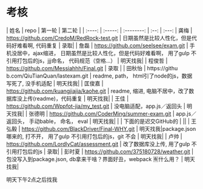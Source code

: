 

# 考核

|  姓名   |  repo   |   第一轮   |  第二轮 |
| :----:     | :-----: | :--------: | :--: | :---: 
|    龚梅  |   https://github.com/CredoM/RedRock-test.git | 日期虽然是比较人性化，但是代码好难看啊, 代码重复 |  录取|
|   詹磊  |   https://github.com/seelsee/exam.git   | 手机没居中，ajax缩进， 日期虽然是比较人性化，但是代码好难看啊， 用了gulp 不引用打包后的js，jjj命名， 代码规范（空格...） | 明天找我|
| 程俊哲 |  https://github.com/Messiahhh/Final.git  |  录取   | 
|   田秋怡  | https://githu b.com/QiuTianQuan/lastexam.git |  readme, path， html引了node的js，数据写死了, 没手机适配  |  明天找我|
|   匡俊嘉   |  https://github.com/kuangjiajia/kaohe.git  |  readme, 缩进, 电脑不居中，改了数据库没上传(readme)，代码重复  | 明天找我|
|   王佳   |  https://github.com/Wppfot-jia/my_test.git  | 没电脑适配，app.js／返回头  |   明天找我|
| 张德明 | https://github.com/CoderMing/summer-exam.git  | app.js／返回头， 手动bable， 命名， eval  | 明天找我|
|  |  下面的是迟交GitHub的  |   ||
| 王弘毅 |  https://github.com/BlackDriver/Final-WHY.git |  明天找我|package.json 哪来的, 打不开， 用了gulp 不引用打包后的js，git 不会  | 明天找我|
| 卢帅 |  https://github.com/LordlyCat/assessment.git  |  改了数据库没上传, 用了gulp 不引用打包后的js |  录取|
| 彭时夏 |  https://github.com/375180728/weather.git | 包没写入到package.json, db拿来干啥？界面好丑，webpack 🈶️什么用？  | 明天找我|



明天下午2点之后找我


